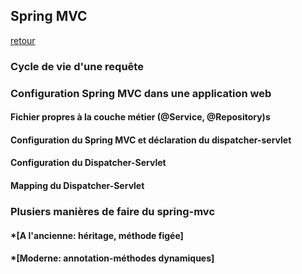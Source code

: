 ## Spring MVC

[retour](https://github.com/grouault/spring-tutorial/blob/master/README.md)

### Cycle de vie d'une requête

### Configuration Spring MVC dans une application web
#### Fichier propres à la couche métier (@Service, @Repository)s

#### Configuration du Spring MVC et déclaration du dispatcher-servlet


#### Configuration du Dispatcher-Servlet

#### Mapping du Dispatcher-Servlet

### Plusiers manières de faire du spring-mvc
#### *[A l'ancienne: héritage, méthode figée]
#### *[Moderne: annotation-méthodes dynamiques]
